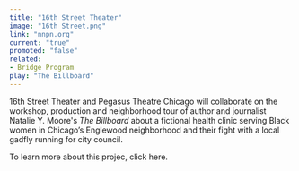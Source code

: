 ```yaml
---
title: "16th Street Theater"
image: "16th Street.png"
link: "nnpn.org"
current: "true"
promoted: "false"
related:
- Bridge Program
play: "The Billboard"
---
```

16th Street Theater and Pegasus Theatre Chicago will collaborate on the workshop, production and neighborhood tour of author and journalist Natalie Y. Moore's *The Billboard* about a fictional health clinic serving Black women in Chicago’s Englewood neighborhood and their fight with a local gadfly running for city council.

To learn more about this projec, click here.
